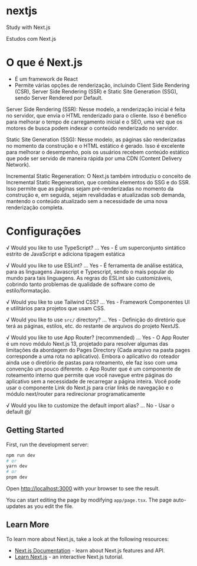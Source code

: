 # nextjs

Study with Next.js

Estudos com Next.js

# O que é Next.js
- É um framework de React
- Permite várias opções de renderização, incluindo Client Side Rendering (CSR), Server Side Rendering (SSR) e Static Site Generation (SSG), sendo Server Rendered por Default.

Server Side Rendering (SSR): Nesse modelo, a renderização inicial é feita no servidor, que envia o HTML renderizado para o cliente. Isso é benéfico para melhorar o tempo de carregamento inicial e o SEO, uma vez que os motores de busca podem indexar o conteúdo renderizado no servidor.

Static Site Generation (SSG): Nesse modelo, as páginas são renderizadas no momento da construção e o HTML estático é gerado. Isso é excelente para melhorar o desempenho, pois os usuários recebem conteúdo estático que pode ser servido de maneira rápida por uma CDN (Content Delivery Network).

Incremental Static Regeneration: O Next.js também introduziu o conceito de Incremental Static Regeneration, que combina elementos do SSG e do SSR. Isso permite que as páginas sejam pré-renderizadas no momento da construção e, em seguida, sejam revalidadas e atualizadas sob demanda, mantendo o conteúdo atualizado sem a necessidade de uma nova renderização completa.

# Configurações
√ Would you like to use TypeScript? ... Yes - É um superconjunto sintático estrito de JavaScript e adiciona tipagem estática 

√ Would you like to use ESLint? ... Yes - É ferramenta de análise estática, para as linguagens Javascript e Typescript, sendo o mais popular do mundo para tais linguagens. As regras do ESLint são customizáveis, cobrindo tanto problemas de qualidade de software como de estilo/formatação. 

√ Would you like to use Tailwind CSS? ... Yes - Framework Componentes UI e utilitários para projetos que usam CSS.

√ Would you like to use `src/` directory? ... Yes - Definição do diretório que terá as páginas, estilos, etc. do restante de arquivos do projeto NextJS.

√ Would you like to use App Router? (recommended) ... Yes - O App Router é um novo módulo Next.js 13, projetado para resolver algumas das limitações da abordagem do Pages Directory (Cada arquivo na pasta pages corresponde a uma rota no aplicativo). Embora o aplicativo do roteador ainda use o diretório de pastas para roteamento, ele faz isso com uma convenção um pouco diferente. o App Router que é um componente de roteamento interno que permite que você navegue entre páginas do aplicativo sem a necessidade de recarregar a página inteira. Você pode usar o componente Link do Next.js para criar links de navegação e o módulo next/router para redirecionar programaticamente

√ Would you like to customize the default import alias? ... No - Usar o default  @/


## Getting Started

First, run the development server:

```bash
npm run dev
# or
yarn dev
# or
pnpm dev
```
Open [http://localhost:3000](http://localhost:3000) with your browser to see the result.

You can start editing the page by modifying `app/page.tsx`. The page auto-updates as you edit the file.

## Learn More

To learn more about Next.js, take a look at the following resources:

- [Next.js Documentation](https://nextjs.org/docs) - learn about Next.js features and API.
- [Learn Next.js](https://nextjs.org/learn) - an interactive Next.js tutorial.
